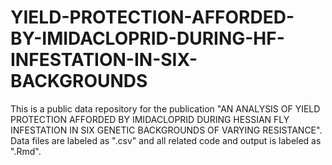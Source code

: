 # YIELD-PROTECTION-AFFORDED-BY-IMIDACLOPRID-DURING-HF-INFESTATION-IN-SIX-BACKGROUNDS
This is a public data repository for the publication "AN ANALYSIS OF YIELD PROTECTION AFFORDED BY IMIDACLOPRID DURING HESSIAN FLY INFESTATION IN SIX GENETIC BACKGROUNDS OF VARYING RESISTANCE". Data files are labeled as ".csv" and all related code and output is labeled as ".Rmd".
